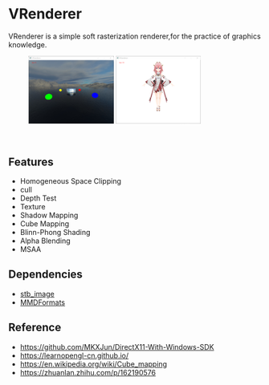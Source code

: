 # VRenderer
VRenderer is a simple soft rasterization renderer,for the practice of graphics knowledge.

<figure>
  <img src = "https://github.com/vSatori/VRenderer/blob/main/screenshots/cubemap.png" width = "40%">
  <img src = "https://github.com/vSatori/VRenderer/blob/main/screenshots/bachong.png" width = "40%">
</figure>
 <br/>

## Features

- Homogeneous Space Clipping
- cull
- Depth Test
- Texture
- Shadow Mapping
- Cube Mapping
- Blinn-Phong Shading
- Alpha Blending
- MSAA


## Dependencies

- [stb_image](https://github.com/nothings/stb)
- [MMDFormats](https://github.com/oguna/MMDFormats)

## Reference

- https://github.com/MKXJun/DirectX11-With-Windows-SDK
- https://learnopengl-cn.github.io/
- https://en.wikipedia.org/wiki/Cube_mapping
- https://zhuanlan.zhihu.com/p/162190576


